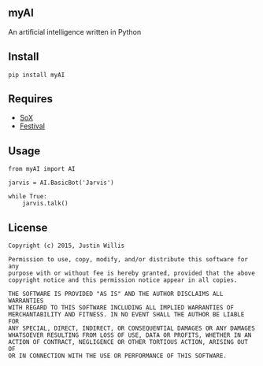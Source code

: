 myAI
----

An artificial intelligence written in Python

Install
-------

	pip install myAI

Requires
--------

- [SoX]
- [Festival]

Usage
-----

	from myAI import AI

	jarvis = AI.BasicBot('Jarvis')

	while True:
		jarvis.talk()

License
-------

	Copyright (c) 2015, Justin Willis

	Permission to use, copy, modify, and/or distribute this software for any
	purpose with or without fee is hereby granted, provided that the above
	copyright notice and this permission notice appear in all copies.

	THE SOFTWARE IS PROVIDED "AS IS" AND THE AUTHOR DISCLAIMS ALL WARRANTIES
	WITH REGARD TO THIS SOFTWARE INCLUDING ALL IMPLIED WARRANTIES OF
	MERCHANTABILITY AND FITNESS. IN NO EVENT SHALL THE AUTHOR BE LIABLE FOR
	ANY SPECIAL, DIRECT, INDIRECT, OR CONSEQUENTIAL DAMAGES OR ANY DAMAGES
	WHATSOEVER RESULTING FROM LOSS OF USE, DATA OR PROFITS, WHETHER IN AN
	ACTION OF CONTRACT, NEGLIGENCE OR OTHER TORTIOUS ACTION, ARISING OUT OF
	OR IN CONNECTION WITH THE USE OR PERFORMANCE OF THIS SOFTWARE.

[SoX]: http://sourceforge.net/projects/sox/files/latest/download?source=files
[Festival]: http://www.cstr.ed.ac.uk/projects/festival/
